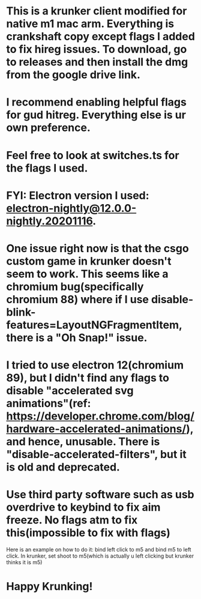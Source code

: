 # This is a krunker client modified for native m1 mac arm. Everything is crankshaft copy except flags I added to fix hireg issues. To download, go to releases and then install the dmg from the google drive link. 
# I recommend enabling helpful flags for gud hitreg. Everything else is ur own preference. 
# Feel free to look at switches.ts for the flags I used. 
# FYI: Electron version I used: electron-nightly@12.0.0-nightly.20201116. 
# One issue right now is that the csgo custom game in krunker doesn't seem to work. This seems like a chromium bug(specifically chromium 88) where if I use disable-blink-features=LayoutNGFragmentItem, there is a "Oh Snap!" issue. 
# I tried to use electron 12(chromium 89), but I didn't find any flags to disable "accelerated svg animations"(ref: https://developer.chrome.com/blog/hardware-accelerated-animations/), and hence, unusable. There is "disable-accelerated-filters", but it is old and deprecated. 
# Use third party software such as usb overdrive to keybind to fix aim freeze. No flags atm to fix this(impossible to fix with flags)
Here is an example on how to do it: bind left click to m5 and bind m5 to left click. In krunker, set shoot to m5(which is actually u left clicking but krunker thinks it is m5)
# Happy Krunking!
